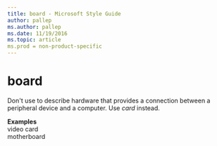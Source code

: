 ```yaml
---
title: board - Microsoft Style Guide
author: pallep
ms.author: pallep
ms.date: 11/19/2016
ms.topic: article
ms.prod = non-product-specific
---
```


# board

Don't use to describe hardware that provides a connection between a peripheral device and a computer. Use *card* instead.

**Examples**  
video card   
motherboard
